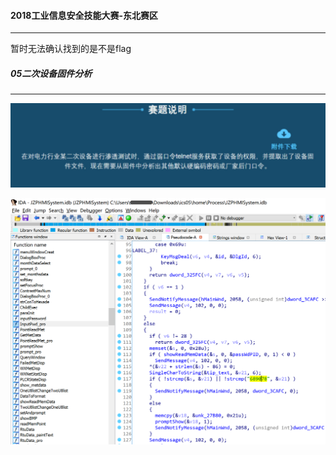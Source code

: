 #### 2018工业信息安全技能大赛-东北赛区

------

暂时无法确认找到的是不是flag





##### 05二次设备固件分析

------

![1562733556210](assets/1562733556210.png)

![1562738127638](assets/1562738127638.png)